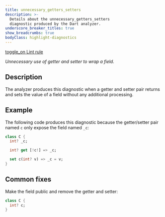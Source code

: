 ```yaml
---
title: unnecessary_getters_setters
description: >-
  Details about the unnecessary_getters_setters
  diagnostic produced by the Dart analyzer.
underscore_breaker_titles: true
show_breadcrumbs: true
bodyClass: highlight-diagnostics
---
```


<div class="tags">
  <a class="tag-label"
      href="/tools/linter-rules/unnecessary_getters_setters"
      title="Learn about the lint rule that enables this diagnostic."
      aria-label="Learn about the lint rule that enables this diagnostic."
      target="_blank">
    <span class="material-symbols" aria-hidden="true">toggle_on</span>
    <span>Lint rule</span>
  </a>
</div>

_Unnecessary use of getter and setter to wrap a field._

## Description

The analyzer produces this diagnostic when a getter and setter pair
returns and sets the value of a field without any additional processing.

## Example

The following code produces this diagnostic because the getter/setter pair
named `c` only expose the field named `_c`:

```dart
class C {
  int? _c;

  int? get [!c!] => _c;

  set c(int? v) => _c = v;
}
```

## Common fixes

Make the field public and remove the getter and setter:

```dart
class C {
  int? c;
}
```
